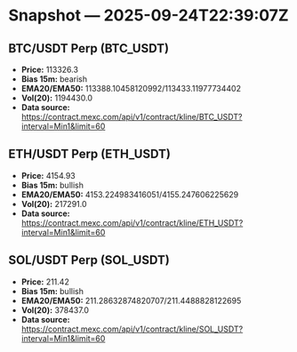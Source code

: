 # Snapshot — 2025-09-24T22:39:07Z

## BTC/USDT Perp (BTC_USDT)
- **Price:** 113326.3
- **Bias 15m:** bearish
- **EMA20/EMA50:** 113388.10458120992/113433.11977734402
- **Vol(20):** 1194430.0
- **Data source:** https://contract.mexc.com/api/v1/contract/kline/BTC_USDT?interval=Min1&limit=60

## ETH/USDT Perp (ETH_USDT)
- **Price:** 4154.93
- **Bias 15m:** bullish
- **EMA20/EMA50:** 4153.224983416051/4155.247606225629
- **Vol(20):** 217291.0
- **Data source:** https://contract.mexc.com/api/v1/contract/kline/ETH_USDT?interval=Min1&limit=60

## SOL/USDT Perp (SOL_USDT)
- **Price:** 211.42
- **Bias 15m:** bullish
- **EMA20/EMA50:** 211.28632874820707/211.4488828122695
- **Vol(20):** 378437.0
- **Data source:** https://contract.mexc.com/api/v1/contract/kline/SOL_USDT?interval=Min1&limit=60
